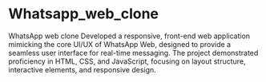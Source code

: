 # Whatsapp_web_clone
WhatsApp web clone
Developed a responsive, front-end web application mimicking the core UI/UX of WhatsApp Web, designed to provide a seamless user interface for real-time messaging. The project demonstrated proficiency in HTML, CSS, and JavaScript, focusing on layout structure, interactive elements, and responsive design.
